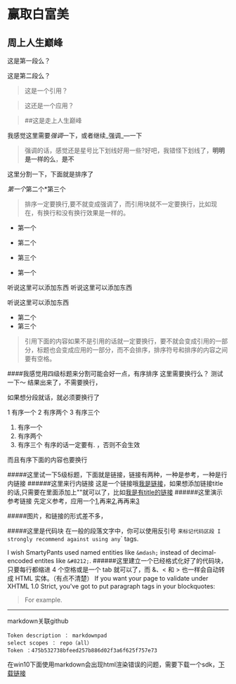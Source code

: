  赢取白富美
==========
周上人生巅峰
----------

这是第一段么？

这是第二段么？

>这是一个引用？

>这还是一个应用？

>##这是走上人生巅峰

我感觉这里需要*强调*一下，或者继续_强调_—一下

>强调的话，感觉还是星号比下划线好用一些?好吧，我错怪下划线了，**明明是一样的么**，__是不__

这里分割一下，下面就是排序了

*第一个*第二个*第三个
>排序一定要换行,要不就变成强调了，而引用块就不一定要换行，比如现在，有换行和没有换行效果是一样的。
* 第一个
* 第二个
* 第三个

* 第一个

听说这里可以添加东西
听说这里可以添加东西

听说这里可以添加东西

* 第二个
* 第三个
>引用下面的内容如果不是引用的话就一定要换行，要不就会变成引用的一部分，标题也会变成应用的一部分，而不会排序，排序符号和排序的内容之间要有空格。

####我感觉用四级标题来分割可能会好一点，有序排序
这里需要换行么？ 测试一下～
结果出来了，不需要换行，

如果想分段就话，就必须要换行了

1 有序一个
2 有序两个
3 有序三个

1. 有序一个
2. 有序两个
3. 有序三个
有序的话一定要有. ，否则不会生效

而且有序下面的内容也要换行

#####这里试一下5级标题，下面就是链接，链接有两种，一种是参考，一种是行内链接 
######这里来行内链接
这是一个链接哦[我是链接](www.baidu.com)，如果想添加链接title的话,只需要在里面添加上""就可以了，比如[我是有title的链接](www.baidu.com"这就是一个title")
######这里演示参考链接
先定义参考，应用一个[1],再来[2],再再来[3]

[1]: www.baidu.com
[2]: www.baidu.com
[3]: www.baidu.com

#####图片，和链接的形式差不多，

#####这里是代码块
在一般的段落文字中，你可以使用反引号 ` 来标记代码区段
I strongly recommend against using any `<blink>` tags.

I wish SmartyPants used named entities like `&mdash;`
instead of decimal-encoded entites like `&#8212;`.
######这里建立一个已经格式化好了的代码块，只要每行都缩进 4 个空格或是一个 tab 就可以了，而 &、< 和 > 也一样会自动转成 HTML 实体。（有点不清楚）
If you want your page to validate under XHTML 1.0 Strict,
you've got to put paragraph tags in your blockquotes:

<blockquote>
<p>For example.</p>
</blockquote>

-------
markdown关联github 

	Token description ： markdownpad
	select scopes ： repo（all）
	Token ：475b532738bfeed257b886d02f3a6f625f757e73
在win10下面使用markdown会出现html渲染错误的问题，需要下载一个sdk，[下载链接](http://www.9553.com/soft/48317.htm)